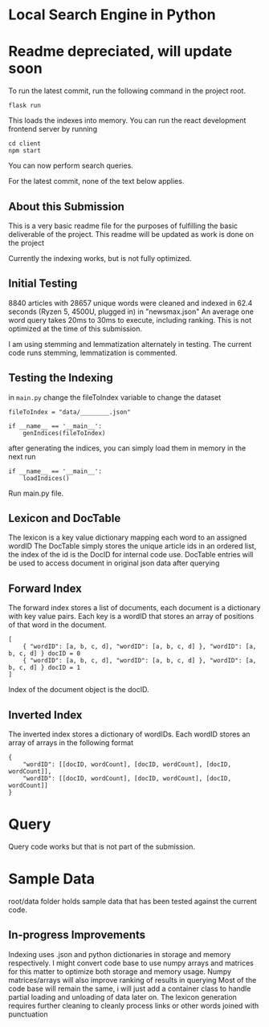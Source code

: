 # Local Search Engine in Python

# Readme depreciated, will update soon
To run the latest commit, run the following command in the project root.

```flask run```

This loads the indexes into memory. You can run the react development frontend server by running

```
cd client
npm start
```

You can now perform search queries.

For the latest commit, none of the text below applies.

## About this Submission

This is a very basic readme file for the purposes of fulfilling the basic deliverable of the project. This readme will be updated as work is done on the project

Currently the indexing works, but is not fully optimized.

## Initial Testing

8840 articles with 28657 unique words were cleaned and indexed in 62.4 seconds (Ryzen 5,  4500U, plugged in) in "newsmax.json"
An average one word query takes 20ms to 30ms to execute, including ranking. This is not optimized at the time of this submission.

I am using stemming and lemmatization alternately in testing. The current code runs stemming, lemmatization is commented.

## Testing the Indexing

in ```main.py```
change the fileToIndex variable to change the dataset

```
fileToIndex = "data/________.json"

if __name__ == '__main__':
    genIndices(fileToIndex)
```

after generating the indices, you can simply load them in memory in the next run
```
if __name__ == '__main__':
    loadIndices()
```

Run main.py file.

## Lexicon and DocTable
The lexicon is a key value dictionary mapping each word to an assigned wordID
The DocTable simply stores the unique article ids in an ordered list, the index of the id is the DocID for internal code use. DocTable entries will be used to access document in original json data after querying

## Forward Index
The forward index stores a list of documents, each document is a dictionary with key value pairs.
Each key is a wordID that stores an array of positions of that word in the document.

```
[
    { "wordID": [a, b, c, d], "wordID": [a, b, c, d] }, "wordID": [a, b, c, d] } docID = 0
    { "wordID": [a, b, c, d], "wordID": [a, b, c, d] }, "wordID": [a, b, c, d] } docID = 1
]
```

Index of the document object is the docID.

## Inverted Index
The inverted index stores a dictionary of wordIDs. Each wordID stores an array of arrays in the following format

```
{
    "wordID": [[docID, wordCount], [docID, wordCount], [docID, wordCount]],
    "wordID": [[docID, wordCount], [docID, wordCount], [docID, wordCount]]
}
```

# Query
Query code works but that is not part of the submission.

# Sample Data
root/data folder holds sample data that has been tested against the current code.

## In-progress Improvements

Indexing uses .json and python dictionaries in storage and memory respectively.
I might convert code base to use numpy arrays and matrices for this matter to optimize both storage and memory usage. Numpy matrices/arrays will also improve ranking of results in querying
Most of the code base will remain the same, i will just add a container class to handle partial loading and unloading of data later on.
The lexicon generation requires further cleaning to cleanly process links or other words joined with punctuation
